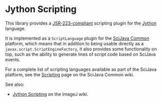 # Jython Scripting

This library provides a
[JSR-223-compliant](https://en.wikipedia.org/wiki/Scripting_for_the_Java_Platform)
scripting plugin for the [Jython](http://jython.org/) language.

It is implemented as a `ScriptLanguage` plugin for the [SciJava
Common](https://github.com/scijava/scijava-common) platform, which means that
in addition to being usable directly as a `javax.script.ScriptEngineFactory`,
it also provides some functionality on top, such as the ability to generate
lines of script code based on SciJava events.

For a complete list of scripting languages available as part of the SciJava
platform, see the
[Scripting](https://github.com/scijava/scijava-common/wiki/Scripting) page on
the SciJava Common wiki.

See also:
* [Jython Scripting](http://wiki.imagej.net/Jython_Scripting)
  on the ImageJ wiki.
